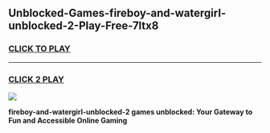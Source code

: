 
## Unblocked-Games-fireboy-and-watergirl-unblocked-2-Play-Free-7ltx8
<h3>
<a href="https://premium76.site?title=fireboy-and-watergirl-unblocked-2&ref=20M">CLICK TO PLAY</a></h3>
<hr>

<h3>
<a href="https://premium76.site?title=fireboy-and-watergirl-unblocked-2&ref=20M">CLICK 2 PLAY</a>
  
</h3>

<a href="https://premium76.site?title=fireboy-and-watergirl-unblocked-2&ref=19M"><img src="https://clearcache.store/games.png"></a>


**fireboy-and-watergirl-unblocked-2 games unblocked: Your Gateway to Fun and Accessible Online Gaming**
